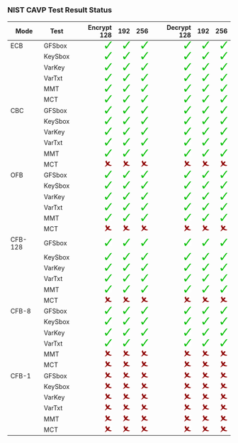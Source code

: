 ### NIST CAVP Test Result Status

| Mode     | Test    | Encrypt 128 |  192 |  256 | Decrypt 128 |  192 |  256 |
| -------- | ------- | ----------: | ---: | ---: | ----------: | ---: | ---: |
| ECB      | GFSbox  |        ![j] | ![j] | ![j] |        ![j] | ![j] | ![j] |
|          | KeySbox |        ![j] | ![j] | ![j] |        ![j] | ![j] | ![j] |
|          | VarKey  |        ![j] | ![j] | ![j] |        ![j] | ![j] | ![j] |
|          | VarTxt  |        ![j] | ![j] | ![j] |        ![j] | ![j] | ![j] |
|          | MMT     |        ![j] | ![j] | ![j] |        ![j] | ![j] | ![j] |
|          | MCT     |        ![j] | ![j] | ![j] |        ![j] | ![j] | ![j] |
| CBC      | GFSbox  |        ![j] | ![j] | ![j] |        ![j] | ![j] | ![j] |
|          | KeySbox |        ![j] | ![j] | ![j] |        ![j] | ![j] | ![j] |
|          | VarKey  |        ![j] | ![j] | ![j] |        ![j] | ![j] | ![j] |
|          | VarTxt  |        ![j] | ![j] | ![j] |        ![j] | ![j] | ![j] |
|          | MMT     |        ![j] | ![j] | ![j] |        ![j] | ![j] | ![j] |
|          | MCT     |        ![x] | ![x] | ![x] |        ![x] | ![x] | ![x] |
| OFB      | GFSbox  |        ![j] | ![j] | ![j] |        ![j] | ![j] | ![j] |
|          | KeySbox |        ![j] | ![j] | ![j] |        ![j] | ![j] | ![j] |
|          | VarKey  |        ![j] | ![j] | ![j] |        ![j] | ![j] | ![j] |
|          | VarTxt  |        ![j] | ![j] | ![j] |        ![j] | ![j] | ![j] |
|          | MMT     |        ![j] | ![j] | ![j] |        ![j] | ![j] | ![j] |
|          | MCT     |        ![x] | ![x] | ![x] |        ![x] | ![x] | ![x] |
| CFB-128  | GFSbox  |        ![j] | ![j] | ![j] |        ![j] | ![j] | ![j] |
|          | KeySbox |        ![j] | ![j] | ![j] |        ![j] | ![j] | ![j] |
|          | VarKey  |        ![j] | ![j] | ![j] |        ![j] | ![j] | ![j] |
|          | VarTxt  |        ![j] | ![j] | ![j] |        ![j] | ![j] | ![j] |
|          | MMT     |        ![j] | ![j] | ![j] |        ![j] | ![j] | ![j] |
|          | MCT     |        ![x] | ![x] | ![x] |        ![x] | ![x] | ![x] |
| CFB-8    | GFSbox  |        ![j] | ![j] | ![j] |        ![j] | ![j] | ![j] |
|          | KeySbox |        ![j] | ![j] | ![j] |        ![j] | ![j] | ![j] |
|          | VarKey  |        ![j] | ![j] | ![j] |        ![j] | ![j] | ![j] |
|          | VarTxt  |        ![j] | ![j] | ![j] |        ![j] | ![j] | ![j] |
|          | MMT     |        ![x] | ![x] | ![x] |        ![x] | ![x] | ![x] |
|          | MCT     |        ![x] | ![x] | ![x] |        ![x] | ![x] | ![x] |
| CFB-1    | GFSbox  |        ![x] | ![x] | ![x] |        ![x] | ![x] | ![x] |
|          | KeySbox |        ![x] | ![x] | ![x] |        ![x] | ![x] | ![x] |
|          | VarKey  |        ![x] | ![x] | ![x] |        ![x] | ![x] | ![x] |
|          | VarTxt  |        ![x] | ![x] | ![x] |        ![x] | ![x] | ![x] |
|          | MMT     |        ![x] | ![x] | ![x] |        ![x] | ![x] | ![x] |
|          | MCT     |        ![x] | ![x] | ![x] |        ![x] | ![x] | ![x] |

[j]: check16.png
[x]: cross16.png

